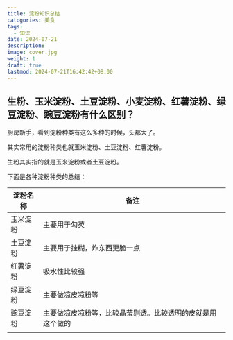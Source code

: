 ```yaml
---
title: 淀粉知识总结
catogories: 美食
tags:
  - 知识
date: 2024-07-21
description: 
image: cover.jpg
weight: 1
draft: true
lastmod: 2024-07-21T16:42:42+08:00
---
```


## 生粉、玉米淀粉、土豆淀粉、小麦淀粉、红薯淀粉、绿豆淀粉、豌豆淀粉有什么区别？

厨房新手，看到淀粉种类有这么多种的时候，头都大了。

其实常用的淀粉种类也就玉米淀粉、土豆淀粉、红薯淀粉。

生粉其实指的就是玉米淀粉或者土豆淀粉。

下面是各种淀粉种类的总结：


| 淀粉名称 | 备注                            |
| ---- | ----------------------------- |
| 玉米淀粉 | 主要用于勾芡                        |
| 土豆淀粉 | 主要用于挂糊，炸东西更脆一点                |
| 红薯淀粉 | 吸水性比较强                        |
| 绿豆淀粉 | 主要做凉皮凉粉等                      |
| 豌豆淀粉 | 主要做凉皮凉粉等，比较晶莹剔透。比较透明的皮就是用这个做的 |
|      |                               |
